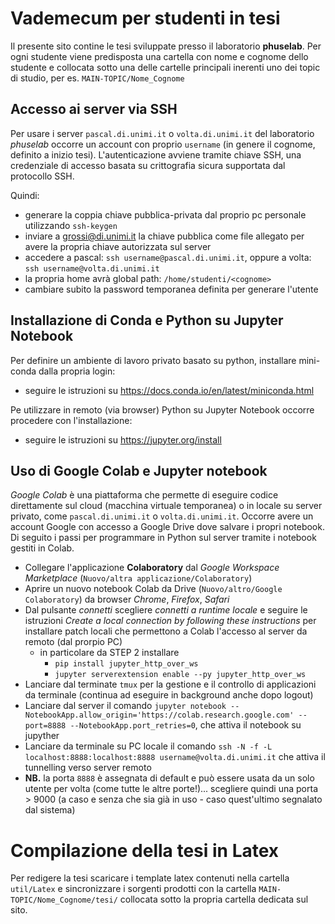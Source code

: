 #  Vademecum per studenti in tesi

Il presente sito contine le tesi sviluppate presso il laboratorio **phuselab**. Per ogni studente viene predisposta una cartella con nome e cognome dello studente e collocata sotto una delle cartelle principali inerenti uno dei topic di studio, per es. `MAIN-TOPIC/Nome_Cognome`

## Accesso ai server via SSH
Per usare i server `pascal.di.unimi.it` o `volta.di.unimi.it` del laboratorio _phuselab_ 
occorre un account con proprio `username` (in genere il cognome, definito a inizio tesi). 
L'autenticazione avviene tramite chiave SSH, una credenziale di accesso basata su crittografia sicura supportata dal protocollo SSH. 

Quindi:

- generare la coppia chiave pubblica-privata dal proprio pc personale utilizzando `ssh-keygen`
- inviare a grossi@di.unimi.it la chiave pubblica come file allegato per avere la propria chiave autorizzata sul server
- accedere a pascal: `ssh username@pascal.di.unimi.it`, oppure a volta: `ssh username@volta.di.unimi.it`
- la propria home avrà global path: `/home/studenti/<cognome>`
- cambiare subito la password temporanea definita per generare l'utente


## Installazione di Conda e Python su Jupyter Notebook
Per definire un ambiente di lavoro privato basato su python, installare mini-conda dalla propria login:
- seguire le istruzioni su https://docs.conda.io/en/latest/miniconda.html

Pe utilizzare in remoto (via browser) Python su Jupyter Notebook occorre procedere con l'installazione:
- seguire le istruzioni su https://jupyter.org/install


## Uso di Google Colab e Jupyter notebook
_Google Colab_ è una piattaforma che permette di eseguire codice direttamente sul cloud (macchina virtuale temporanea) 
 o in locale su server privato, come `pascal.di.unimi.it` o `volta.di.unimi.it`. Occorre avere un account Google con 
 accesso a Google Drive dove salvare i propri notebook. Di seguito i passi per programmare in Python sul server tramite i notebook gestiti in Colab.
 
- Collegare l'applicazione __Colaboratory__ dal _Google Workspace Marketplace_ (`Nuovo/altra applicazione/Colaboratory`)
- Aprire un nuovo notebook Colab da Drive (`Nuovo/altro/Google Colaboratory`) da browser _Chrome_, _Firefox_, _Safari_ 
- Dal pulsante _connetti_ scegliere _connetti a runtime locale_ e seguire le istruzioni _Create a local connection by following these instructions_ per installare patch locali che permettono a Colab l'accesso al server da remoto (dal prorpio PC)
  - in particolare da STEP 2 installare 
    - `pip install jupyter_http_over_ws`
    - `jupyter serverextension enable --py jupyter_http_over_ws`
- Lanciare dal terminate `tmux` per la gestione e il controllo di applicazioni da terminale (continua ad eseguire in background anche dopo logout) 
- Lanciare dal server il comando `jupyter notebook --NotebookApp.allow_origin='https://colab.research.google.com' --port=8888 --NotebookApp.port_retries=0`, che attiva il notebook su jupyther 
- Lanciare da terminale su PC locale il comando `ssh -N -f -L localhost:8888:localhost:8888 username@volta.di.unimi.it` che attiva il tunnelling verso server remoto
- __NB.__ la porta `8888` è assegnata di default e può essere usata da un solo utente per volta (come tutte le altre porte!)... scegliere quindi una porta > 9000 (a caso e senza che sia già in uso - caso quest'ultimo segnalato dal sistema)

# Compilazione della tesi in Latex
Per redigere la tesi scaricare i template latex contenuti nella cartella `util/Latex` e sincronizzare i sorgenti prodotti con la cartella `MAIN-TOPIC/Nome_Cognome/tesi/` collocata sotto la propria cartella dedicata sul sito.